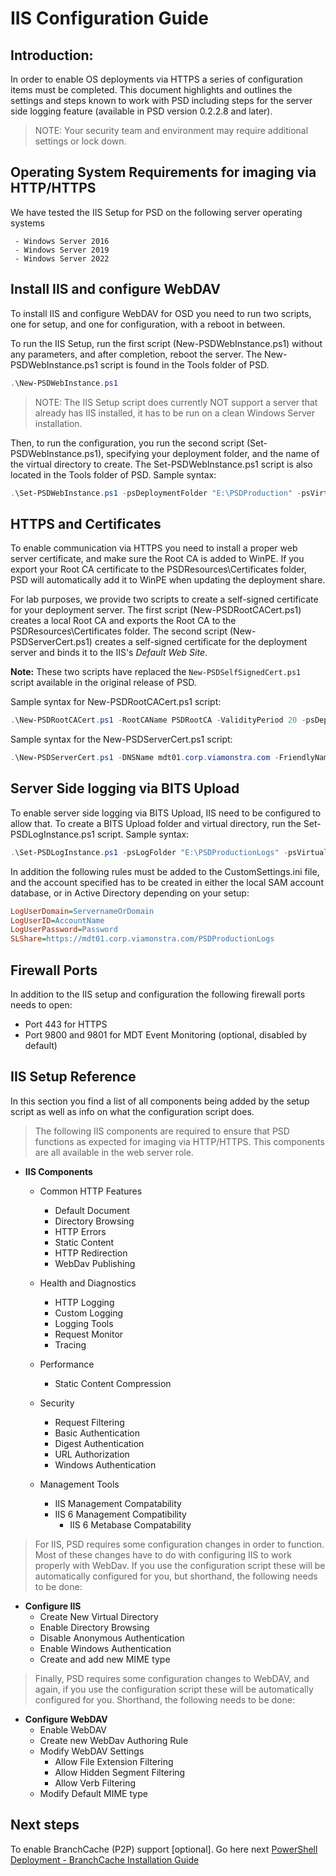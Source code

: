 # IIS Configuration Guide

## Introduction:

In order to enable OS deployments via HTTPS a series of configuration items must be completed. This document highlights and outlines the settings and steps known to work with PSD including steps for the server side logging feature (available in PSD version 0.2.2.8 and later).

> NOTE: Your security team and environment may require additional settings or lock down.

## Operating System Requirements for imaging via HTTP/HTTPS

We have tested the IIS Setup for PSD on the following server operating systems

     - Windows Server 2016
     - Windows Server 2019
     - Windows Server 2022

## Install IIS and configure WebDAV

To install IIS and configure WebDAV for OSD you need to run two scripts, one for setup, and one for configuration, with a reboot in between.

To run the IIS Setup, run the first script (New-PSDWebInstance.ps1) without any parameters, and after completion, reboot the server. The New-PSDWebInstance.ps1 script is found in the Tools folder of PSD.

```powershell
.\New-PSDWebInstance.ps1
```

> NOTE: The IIS Setup script does currently NOT support a server that already has IIS installed, it has to be run on a clean Windows Server installation.

Then, to run the configuration, you run the second script (Set-PSDWebInstance.ps1), specifying your deployment folder, and the name of the virtual directory to create. The Set-PSDWebInstance.ps1 script is also located in the Tools folder of PSD. Sample syntax:

```powershell
.\Set-PSDWebInstance.ps1 -psDeploymentFolder "E:\PSDProduction" -psVirtualDirectory "PSDProduction"
```

## HTTPS and Certificates

To enable communication via HTTPS you need to install a proper web server certificate, and make sure the Root CA is added to WinPE. If you export your Root CA certificate to the PSDResources\Certificates folder, PSD will automatically add it to WinPE when updating the deployment share.

For lab purposes, we provide two scripts to create a self-signed certificate for your deployment server. The first script (New-PSDRootCACert.ps1) creates a local Root CA and exports the Root CA to the PSDResources\Certificates folder. The second script (New-PSDServerCert.ps1) creates a self-signed certificate for the deployment server and binds it to the IIS's _Default Web Site_. 

**Note:** These two scripts have replaced the `New-PSDSelfSignedCert.ps1` script available in the original release of PSD.

Sample syntax for New-PSDRootCACert.ps1 script:

```powershell
.\New-PSDRootCACert.ps1 -RootCAName PSDRootCA -ValidityPeriod 20 -psDeploymentFolder "E:\PSDProduction"
```

Sample syntax for the New-PSDServerCert.ps1 script:

```powershell
.\New-PSDServerCert.ps1 -DNSName mdt01.corp.viamonstra.com -FriendlyName mdt01.corp.viamonstra.com -ValidityPeriod 5 -RootCACertFriendlyName PSDRootCA
```

## Server Side logging via BITS Upload

To enable server side logging via BITS Upload, IIS need to be configured to allow that. To create a BITS Upload folder and virtual directory, run the Set-PSDLogInstance.ps1 script. Sample syntax:

```powershell
.\Set-PSDLogInstance.ps1 -psLogFolder "E:\PSDProductionLogs" -psVirtualDirectory "PSDProductionLogs"
```

In addition the following rules must be added to the CustomSettings.ini file, and the account specified has to be created in either the local SAM account database, or in Active Directory depending on your setup:

```ini
LogUserDomain=ServernameOrDomain
LogUserID=AccountName
LogUserPassword=Password
SLShare=https://mdt01.corp.viamonstra.com/PSDProductionLogs
```

## Firewall Ports

In addition to the IIS setup and configuration the following firewall ports needs to open:

* Port 443 for HTTPS
* Port 9800 and 9801 for MDT Event Monitoring (optional, disabled by default)

## IIS Setup Reference

In this section you find a list of all components being added by the setup script as well as info on what the configuration script does.

> The following IIS components are required to ensure that PSD functions as expected for imaging via HTTP/HTTPS. This components are all available in the web server role.

* **IIS Components**
  * Common HTTP Features

    * Default Document
    * Directory Browsing
    * HTTP Errors
    * Static Content
    * HTTP Redirection
    * WebDav Publishing

  * Health and Diagnostics

    * HTTP Logging
    * Custom Logging
    * Logging Tools
    * Request Monitor
    * Tracing

  * Performance

    * Static Content Compression

  * Security

    * Request Filtering
    * Basic Authentication
    * Digest Authentication
    * URL Authorization
    * Windows Authentication

  * Management Tools
    * IIS Management Compatability
    * IIS 6 Management Compatibility
      * IIS 6 Metabase Compatability

> For IIS, PSD requires some configuration changes in order to function. Most of these changes have to do with configuring IIS to work properly with WebDav. If you use the configuration script these will be automatically configured for you, but shorthand, the following needs to be done:

* **Configure IIS**
  * Create New Virtual Directory
  * Enable Directory Browsing
  * Disable Anonymous Authentication
  * Enable Windows Authentication
  * Create and add new MIME type

> Finally, PSD requires some configuration changes to WebDAV, and again, if you use the configuration script these will be automatically configured for you. Shorthand, the following needs to be done:

* **Configure WebDAV**
  * Enable WebDAV
  * Create new WebDav Authoring Rule
  * Modify WebDAV Settings
    * Allow File Extension Filtering
    * Allow Hidden Segment Filtering
    * Allow Verb Filtering
  * Modify Default MIME type

## Next steps

To enable BranchCache (P2P) support [optional]. Go here next [PowerShell Deployment - BranchCache Installation Guide](./PowerShell%20Deployment%20-%20BranchCache%20Installation%20Guide.md)